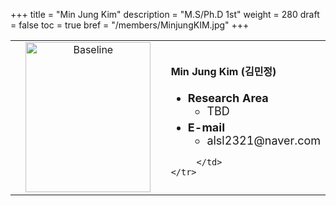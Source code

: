 +++
title = "Min Jung Kim"
description = "M.S/Ph.D 1st"
weight = 280
draft = false
toc = true
bref = "/members/MinjungKIM.jpg"
+++

<table>
    <tr>
       <td width="280" align="center" valign="top">
          <img alt="Baseline" width="200px" height="240" src="/members/MinjungKIM.jpg">
       </td>
       <td>
            <h4>Min Jung Kim (김민정)</h4>
            <ul class="member_info">
                <li style="font-size: 18px"><b>Research Area</b>
                    <ul class="interest">
                        <li style="margin-bottom: 5px">TBD</li>
                    </ul>
                </li>
                <li style="font-size: 18px"><b>E-mail</b>
                    <ul>
                        <li style="margin-bottom: 5px">alsl2321@naver.com</li>
                    </ul>
                </li>
            </ul>
            
         </td>
    </tr>
</table>